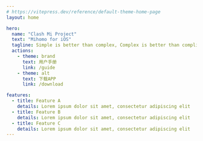 ```yaml
---
# https://vitepress.dev/reference/default-theme-home-page
layout: home

hero:
  name: "Clash Mi Project"
  text: "Mihomo for iOS"
  tagline: Simple is better than complex, Complex is better than complicated
  actions:
    - theme: brand
      text: 用户手册
      link: /guide
    - theme: alt
      text: 下载APP
      link: /download

features:
  - title: Feature A
    details: Lorem ipsum dolor sit amet, consectetur adipiscing elit
  - title: Feature B
    details: Lorem ipsum dolor sit amet, consectetur adipiscing elit
  - title: Feature C
    details: Lorem ipsum dolor sit amet, consectetur adipiscing elit
---
```


